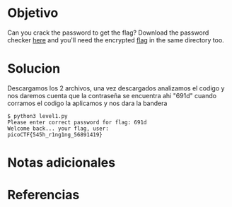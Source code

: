 # Objetivo

Can you crack the password to get the flag? Download the password checker [here](https://artifacts.picoctf.net/c/10/level1.py) and you'll need the encrypted [flag](https://artifacts.picoctf.net/c/10/level1.flag.txt.enc) in the same directory too.

# Solucion
Descargamos los 2 archivos, una vez descargados analizamos el codigo y nos daremos cuenta que la contraseña se encuentra ahi "691d" cuando corramos el codigo la aplicamos y nos dara la bandera
```Shell
$ python3 level1.py
Please enter correct password for flag: 691d
Welcome back... your flag, user:
picoCTF{545h_r1ng1ng_56891419}
```

# Notas adicionales

# Referencias